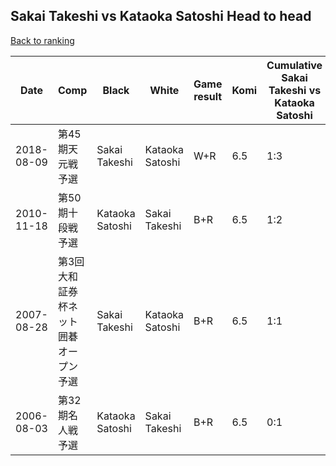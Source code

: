 ## Sakai Takeshi vs Kataoka Satoshi Head to head

[Back to ranking](../../index.md)




| **Date** | **Comp** | **Black** | **White** | **Game result** | **Komi** | **Cumulative Sakai Takeshi vs Kataoka Satoshi** | **Sakai Takeshi streak** | **Kataoka Satoshi streak** | 
| --- | --- | --- | --- | --- | --- | --- | --- | --- |
| 2018-08-09 | 第45期天元戦予選 | Sakai Takeshi | Kataoka Satoshi | W+R | 6.5 | 1:3 | 0 | 2 | 
| 2010-11-18 | 第50期十段戦予選 | Kataoka Satoshi | Sakai Takeshi | B+R | 6.5 | 1:2 | 0 | 1 | 
| 2007-08-28 | 第3回大和証券杯ネット囲碁オープン予選 | Sakai Takeshi | Kataoka Satoshi | B+R | 6.5 | 1:1 | 1 | 0 | 
| 2006-08-03 | 第32期名人戦予選 | Kataoka Satoshi | Sakai Takeshi | B+R | 6.5 | 0:1 | 0 | 1 |




